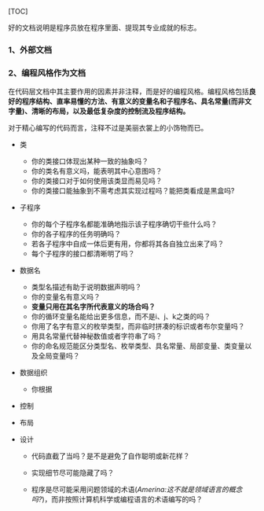 [TOC]

好的文档说明是程序员放在程序里面、提现其专业成就的标志。

### 1、外部文档

### 2、编程风格作为文档

在代码层文档中其主要作用的因素并非注释，而是好的编程风格。编程风格包括**良好的程序结构、直率易懂的方法、有意义的变量名和子程序名、具名常量(而非文字量)、清晰的布局，以及最低复杂度的控制流及程序结构。**

对于精心编写的代码而言，注释不过是美丽衣裳上的小饰物而已。

- 类

  - 你的类接口体现出某种一致的抽象吗？
  - 你的类名有意义吗，能表明其中心意图吗？
  - 你的类接口对于如何使用该类显而易见吗？
  - 你的类接口能抽象到不需考虑其实现过程吗？能把类看成是黑盒吗?

- 子程序

  - 你的每个子程序名都能准确地指示该子程序确切干些什么吗？
  - 你的各子程序的任务明确吗？
  - 若各子程序中自成一体后更有用，你都将其各自独立出来了吗？
  - 每个子程序的接口都清晰明了吗？

- 数据名

  - 类型名描述有助于说明数据声明吗？
  - 你的变量名有意义吗？
  - **变量只用在其名字所代表意义的场合吗？**
  - 你的循环变量名能给出更多信息，而不是i、j、k之类的吗？
  - 你用了名字有意义的枚举类型，而非临时拼凑的标识或者布尔变量吗？
  - 用具名常量代替神秘数值或者字符串了吗？
  - 你的命名规范能区分类型名、枚举类型、具名常量、局部变量、类变量以及全局变量吗？

- 数据组织

  - 你根据

- 控制

- 布局

- 设计

  - 代码直截了当吗？是不是避免了自作聪明或新花样？

  - 实现细节尽可能隐藏了吗？

  - 程序是尽可能采用问题领域的术语(*Amerina:这不就是领域语言的概念吗?*)，而非按照计算机科学或编程语言的术语编写的吗？

    
